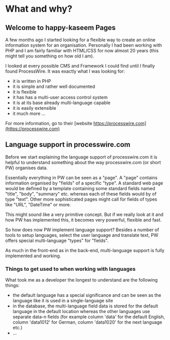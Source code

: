 # What and why?
## Welcome to happy-kaseem Pages

A few months ago I started looking for a flexible way to create an online information system for an organisation. Personally I had been working with PHP and I am fairly familiar with HTML/CSS for now almost 20 years (this might tell you something on how old I am).

I looked at every possible CMS and Framework I could find until I finally found ProcessWire. It was exactly what I was looking for:
- it is written in PHP
- it is simple and rather well documented
- it is flexible
- it has has a multi-user access control system
- it is at its base already multi-language capable
- it is easily extensible
- it much more ...

For more information, go to their [website https://processwire.com](https://processwire.com)

## Language support in processwire.com

Before we start explaining the language support of processwire.com it is helpful to understand something about the way processwire.com (or short PW) organises data.

Essentially everything in PW can be seen as a "page". A "page" contains information organised by "fields" of a specific "type". A standard web page would be defined by a template containing some standard fields named "title", "body", "summary" etc. whereas each of these fields would by of type "text". Other more sophisticated pages might call for fields of types like "URL", "DateTime" or more. 

This might sound like a very primitive concept. But if we really look at it and how PW has implemented this, it becomes very powerful, flexible and fast.

So how does now PW implement language support? Besides a number of tools to setup languages, select the user language and translate text, PW offers special multi-language "types" for "fields".

As much in the front-end as in the back-end, multi-language support is fully implemented and working.

### Things to get used to when working with languages

What took me as a developer the longest to understand are the following things:
- the default language has a special significance and can be seen as the language like it is used in a single-language site
- in the database, the multi-language field data is stored for the default language in the default location whereas the other languages use separate data-n fields (for example column 'data' for the default English, column 'data1012' for German, column 'data1020' for the next language etc.)
- ...

